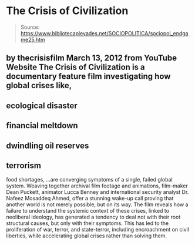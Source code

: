 # The Crisis of Civilization

> Source: https://www.bibliotecapleyades.net/SOCIOPOLITICA/sociopol_endgame25.htm

by
thecrisisfilm
March 13, 2012
from
YouTube Website
The Crisis of Civilization is a documentary feature film investigating how
global crises like,
-
ecological disaster
-
financial meltdown
-
dwindling oil
reserves
-
terrorism
-
food shortages,
...are converging symptoms of a single,
failed global system.
Weaving together archival film footage and animations, film-maker Dean
Puckett, animator Lucca Benney and international security analyst Dr. Nafeez
Mosaddeq Ahmed, offer a stunning wake-up call proving that another world
is not merely possible, but on its way.
The film reveals how a failure to understand the systemic context of these
crises, linked to neoliberal ideology, has generated a tendency to deal not
with their root structural causes, but only with their symptoms.
This has led to the
proliferation of war,
terror, and
state-terror,
including encroachment on civil liberties, while accelerating global crises
rather than solving them.
